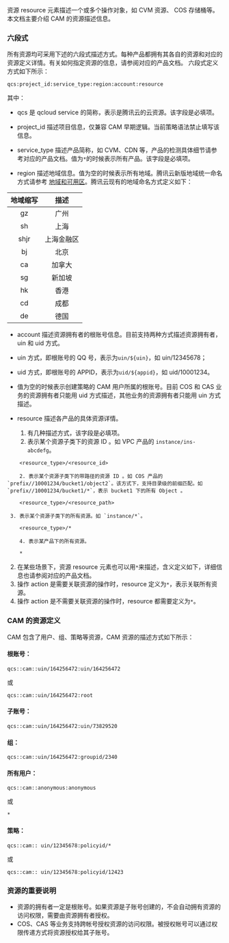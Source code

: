 资源 resource 元素描述一个或多个操作对象，如 CVM 资源、 COS 存储桶等。 本文档主要介绍 CAM 的资源描述信息。

### 六段式
所有资源均可采用下述的六段式描述方式。每种产品都拥有其各自的资源和对应的资源定义详情。有关如何指定资源的信息，请参阅对应的产品文档。 
六段式定义方式如下所示：
```
qcs:project_id:service_type:region:account:resource
```
其中：
-   qcs 是 qcloud service 的简称，表示是腾讯云的云资源。该字段是必填项。 

-  project_id 描述项目信息，仅兼容 CAM 早期逻辑。当前策略语法禁止填写该信息。  

-  service_type 描述产品简称，如 CVM、CDN 等，产品的检测具体细节请参考对应的产品文档。值为`*`的时候表示所有产品。该字段是必填项。  

- region 描述地域信息。值为空的时候表示所有地域。腾讯云新版地域统一命名方式请参考  [地域和可用区](https://cloud.tencent.com/document/product/213/6091)。腾讯云现有的地域命名方式定义如下：

| 地域缩写 |描述 | 
|:---------:|:---------:|
| gz | 广州 | 
|sh|上海|
|shjr|上海金融区|
|bj|北京|
|ca|加拿大|
|sg|新加坡|
|hk|香港|
|cd|成都|
|de|德国|

- account 描述资源拥有者的根账号信息。目前支持两种方式描述资源拥有者，uin 和 uid 方式。
 - uin 方式，即根账号的 QQ 号，表示为`uin/${uin}`，如 uin/12345678；
 - uid 方式，即根账号的 APPID，表示为`uid/${appid}`，如 uid/10001234。
 - 值为空的时候表示创建策略的 CAM 用户所属的根账号。目前 COS 和 CAS 业务的资源拥有者只能用 uid 方式描述，其他业务的资源拥有者只能用 uin 方式描述。

-  resource 描述各产品的具体资源详情。
	1. 有几种描述方式，该字段是必填项。
     1. 表示某个资源子类下的资源 ID 。如 VPC 产品的 `instance/ins-abcdefg`。
```
	<resource_type>/<resource_id> 
```
		2. 表示某个资源子类下的带路径的资源 ID 。如 COS 产品的`prefix//10001234/bucket1/object2`。该方式下，支持目录级的前缀匹配。如`prefix//10001234/bucket1/*`，表示 bucket1 下的所有 Object 。
```
	<resource_type>/<resource_path>
```
	 3. 表示某个资源子类下的所有资源。如 `instance/*`。
```
	<resource_type>/*
```
		4. 表示某产品下的所有资源。
```
	*
```
 2. 在某些场景下，资源 resource 元素也可以用`*`来描述，含义定义如下，详细信息也请参阅对应的产品文档。
 3.  操作 action 是需要关联资源的操作时，resource 定义为`*`，表示关联所有资源。
 4.  操作 action 是不需要关联资源的操作时，resource 都需要定义为`*`。

### CAM 的资源定义  
CAM 包含了用户、组、策略等资源，CAM 资源的描述方式如下所示：
#### 根账号：
```
qcs::cam::uin/164256472:uin/164256472
```
或
```
qcs::cam::uin/164256472:root
```
#### 子账号：
```    
qcs::cam::uin/164256472:uin/73829520
```
#### 组：
```
qcs::cam::uin/164256472:groupid/2340
```
#### 所有用户：
```
qcs::cam::anonymous:anonymous
```
或
```
*
```
#### 策略：
```
qcs::cam:: uin/12345678:policyid/*
```
或
```
qcs::cam:: uin/12345678:policyid/12423
```

### 资源的重要说明
- 资源的拥有者一定是根账号。如果资源是子账号创建的，不会自动拥有资源的访问权限，需要由资源拥有者授权。
- COS、CAS 等业务支持跨帐号授权资源的访问权限。被授权帐号可以通过权限传递方式将资源授权给其子账号。